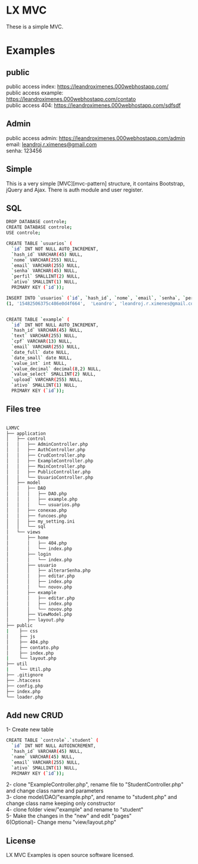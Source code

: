 # LX MVC 

These is a simple MVC.
# Examples

## public
public access index: https://leandroximenes.000webhostapp.com/<br/>
public access example: https://leandroximenes.000webhostapp.com/contato<br/>
public access 404: https://leandroximenes.000webhostapp.com/sdfsdf<br/>


## Admin
public access admin: https://leandroximenes.000webhostapp.com/admin<br/>
email: leandroj.r.ximenes@gmail.com<br/>
senha: 123456<br/>

## Simple

This is a very simple [MVC][mvc-pattern] structure, it contains Bootstrap, jQuery and Ajax.
There is auth module and user register.

## SQL
```bash
DROP DATABASE controle;
CREATE DATABASE controle;
USE controle;

CREATE TABLE `usuarios` (
  `id` INT NOT NULL AUTO_INCREMENT,
  `hash_id` VARCHAR(45) NULL,
  `nome` VARCHAR(255) NULL,
  `email` VARCHAR(255) NULL,
  `senha` VARCHAR(45) NULL,
  `perfil` SMALLINT(2) NULL,
  `ativo` SMALLINT(1) NULL,
  PRIMARY KEY (`id`));

INSERT INTO `usuarios` (`id`, `hash_id`, `nome`, `email`, `senha`, `perfil`, `ativo`) VALUES
(1, '15482506375c486e0d4f664',  'Leandro', 'leandroj.r.ximenes@gmail.com', 'e10adc3949ba59abbe56e057f20f883e', 1,  1);


CREATE TABLE `example` (
  `id` INT NOT NULL AUTO_INCREMENT,
  `hash_id` VARCHAR(45) NULL,
  `text` VARCHAR(255) NULL,
  `cpf` VARCHAR(13) NULL,
  `email` VARCHAR(255) NULL,
  `date_full` date NULL,
  `date_small` date NULL,
  `value_int` int NULL,
  `value_decimal` decimal(8,2) NULL,
  `value_select` SMALLINT(2) NULL,
  `upload` VARCHAR(255) NULL,
  `ativo` SMALLINT(1) NULL,
  PRIMARY KEY (`id`));

```
## Files tree

```bash

LXMVC
├── application
│   ├── control
│   │   ├── AdminController.php
│   │   ├── AuthController.php
│   │   ├── CrudController.php
│   │   ├── ExampleController.php
│   │   ├── MainController.php
│   │   ├── PublicController.php
│   │   └── UsuarioController.php
│   ├── model
│   │   ├── DAO
│   │   │   ├── DAO.php
│   │   │   ├── example.php
│   │   │   └── usuarios.php
│   │   ├── conexao.php
│   │   ├── funcoes.php
│   │   ├── my_setting.ini
│   │   └── sql
│   └── views
│       ├── home
│       │   ├── 404.php
│       │   └── index.php
│       ├── login
│       │   └── index.php
│       ├── usuario
│       │   ├── alterarSenha.php
│       │   ├── editar.php
│       │   ├── index.php
│       │   └── novov.php
│       ├── example
│       │   ├── editar.php
│       │   ├── index.php
│       │   └── novov.php
│       ├── ViewModel.php
│       ├── layout.php
├── public
|    ├── css
│    ├── js
│    ├── 404.php
│    ├── contato.php
│    ├── index.php
|    └── layout.php
├── util
|    └── Util.php
├── .gitignore
├── .htaccess
├── config.php
├── index.php
└── loader.php

```
## Add new CRUD
1- Create new table
```bash
CREATE TABLE `controle`.`student` (
  `id` INT NOT NULL AUTOINCREMENT,
  `hash_id` VARCHAR(45) NULL,
  `name` VARCHAR(45) NULL,
  `email` VARCHAR(255) NULL,
  `ativo` SMALLINT(1) NULL,
  PRIMARY KEY (`id`));
```
2- clone "ExampleController.php", rename file to "StudentController.php" and change class name and parameters<br/>
3- clone model/DAO/"example.php", and rename to "student.php" and change class name keeping only constructor<br/>
4- clone folder view/"example" and rename to "student"<br/>
5- Make the changes in the "new" and edit "pages"<br/>
6(Optional)- Change menu "view/layout.php"<br/>

## License

LX MVC Examples is open source software licensed. 
